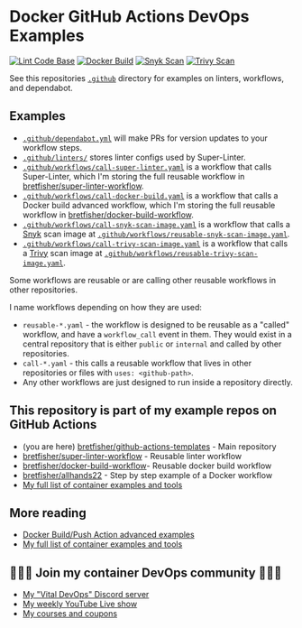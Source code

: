 # Docker GitHub Actions DevOps Examples

[![Lint Code Base](https://github.com/BretFisher/github-actions-templates/actions/workflows/call-super-linter.yaml/badge.svg)](https://github.com/BretFisher/github-actions-templates/actions/workflows/call-super-linter.yaml)
[![Docker Build](https://github.com/BretFisher/github-actions-templates/actions/workflows/call-docker-build.yaml/badge.svg)](https://github.com/BretFisher/github-actions-templates/actions/workflows/call-docker-build.yaml)
[![Snyk Scan](https://github.com/BretFisher/github-actions-templates/actions/workflows/call-snyk-scan-image.yaml/badge.svg)](https://github.com/BretFisher/github-actions-templates/actions/workflows/call-snyk-scan-image.yaml)
[![Trivy Scan](https://github.com/BretFisher/github-actions-templates/actions/workflows/call-trivy-scan-image.yaml/badge.svg)](https://github.com/BretFisher/github-actions-templates/actions/workflows/call-trivy-scan-image.yaml)

See this repositories [`.github`](.github) directory for examples on linters, workflows, and dependabot.

## Examples

- [`.github/dependabot.yml`](.github/depondabot.yml) will make PRs for version updates to your workflow steps.
- [`.github/linters/`](.github/linters/) stores linter configs used by Super-Linter.
- [`.github/workflows/call-super-linter.yaml`](.github/workflows/call-super-linter.yaml) is a workflow that calls Super-Linter, which I'm storing the full reusable workflow in [bretfisher/super-linter-workflow](bretfisher/super-linter-workflow).
- [`.github/workflows/call-docker-build.yaml`](.github/workflows/call-docker-build.yaml) is a workflow that calls a Docker build advanced workflow, which I'm storing the full reusable workflow in [bretfisher/docker-build-workflow](bretfisher/docker-build-workflow).
- [`.github/workflows/call-snyk-scan-image.yaml`](.github/workflows/call-snyk-scan-image.yaml) is a workflow that calls a [Snyk](https://github.com/snyk/cli) scan image at [`.github/workflows/reusable-snyk-scan-image.yaml`](.github/workflows/reusable-snyk-scan-image.yaml).
- [`.github/workflows/call-trivy-scan-image.yaml`](.github/workflows/call-trivy-scan-image.yaml) is a workflow that calls a [Trivy](https://github.com/marketplace/actions/aqua-security-trivy) scan image at [`.github/workflows/reusable-trivy-scan-image.yaml`](.github/workflows/reusable-trivy-scan-image.yaml).

Some workflows are reusable or are calling other reusable workflows in other repositories.

I name workflows depending on how they are used:

- `reusable-*.yaml` - the workflow is designed to be reusable as a "called" workflow, and have a `workflow_call` event in them. They would exist in a central repository that is either `public` or `internal` and called by other repositories.
- `call-*.yaml` - this calls a reusable workflow that lives in other repositories or files with `uses: <github-path>`.
- Any other workflows are just designed to run inside a repository directly.

## This repository is part of my example repos on GitHub Actions

- (you are here) [bretfisher/github-actions-templates](https://github.com/BretFisher/github-actions-templates) - Main repository
- [bretfisher/super-linter-workflow](https://github.com/BretFisher/super-linter-workflow) - Reusable linter workflow
- [bretfisher/docker-build-workflow](https://github.com/BretFisher/docker-build-workflow)- Reusable docker build workflow
- [bretfisher/allhands22](https://github.com/BretFisher/github-actions-templates) - Step by step example of a Docker workflow
- [My full list of container examples and tools](https://github.com/bretfisher)

## More reading

- [Docker Build/Push Action advanced examples](https://github.com/docker/build-push-action/tree/master/docs/advanced)
- [My full list of container examples and tools](https://github.com/bretfisher)

## 🎉🎉🎉 Join my container DevOps community 🎉🎉🎉

- [My "Vital DevOps" Discord server](https://devops.fan)
- [My weekly YouTube Live show](https://bret.live)
- [My courses and coupons](https://www.bretfisher.com/courses)
